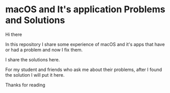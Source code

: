 # macOS and It's application Problems and Solutions



Hi there

In this repository I share some experience of macOS and it's apps that have or had a problem and now I fix them.

I share the solutions here.

For my student and friends who ask me about their problems, after I found the solution I will put it here.



Thanks for reading

